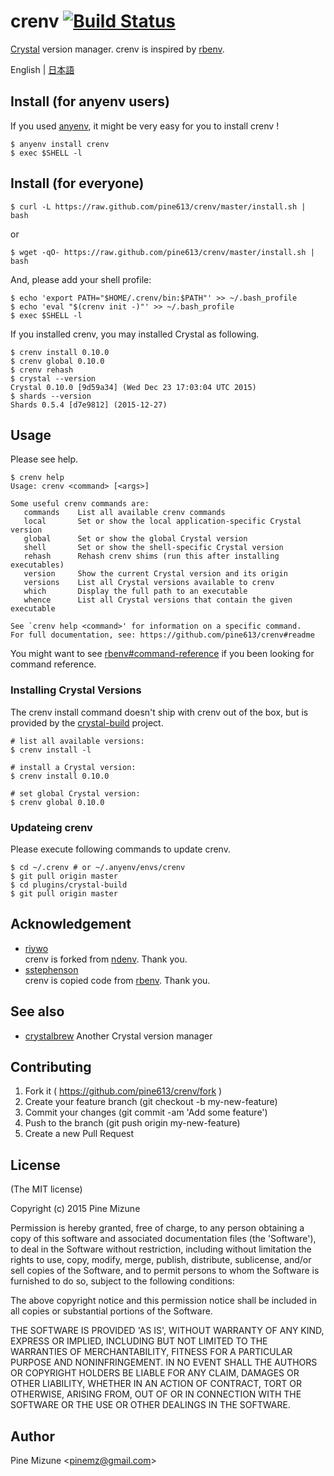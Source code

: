 # crenv [![Build Status](https://travis-ci.org/pine613/crenv.svg?branch=master)](https://travis-ci.org/pine613/crenv)

[Crystal](http://crystal-lang.org/) version manager. crenv is inspired by [rbenv](https://github.com/sstephenson/rbenv).

English | [日本語](README.ja.md)

## Install (for anyenv users)

If you used [anyenv](https://github.com/riywo/anyenv), it might be very easy for you to install crenv !

```
$ anyenv install crenv
$ exec $SHELL -l
```

## Install (for everyone)

```
$ curl -L https://raw.github.com/pine613/crenv/master/install.sh | bash
```

or

```
$ wget -qO- https://raw.github.com/pine613/crenv/master/install.sh | bash
```

And, please add your shell profile:

```
$ echo 'export PATH="$HOME/.crenv/bin:$PATH"' >> ~/.bash_profile
$ echo 'eval "$(crenv init -)"' >> ~/.bash_profile
$ exec $SHELL -l
```

If you installed crenv, you may installed Crystal as following.

```
$ crenv install 0.10.0
$ crenv global 0.10.0
$ crenv rehash
$ crystal --version
Crystal 0.10.0 [9d59a34] (Wed Dec 23 17:03:04 UTC 2015)
$ shards --version
Shards 0.5.4 [d7e9812] (2015-12-27)
```


## Usage

Please see help.

```
$ crenv help
Usage: crenv <command> [<args>]

Some useful crenv commands are:
   commands    List all available crenv commands
   local       Set or show the local application-specific Crystal version
   global      Set or show the global Crystal version
   shell       Set or show the shell-specific Crystal version
   rehash      Rehash crenv shims (run this after installing executables)
   version     Show the current Crystal version and its origin
   versions    List all Crystal versions available to crenv
   which       Display the full path to an executable
   whence      List all Crystal versions that contain the given executable

See `crenv help <command>' for information on a specific command.
For full documentation, see: https://github.com/pine613/crenv#readme
```

You might want to see [rbenv#command-reference](https://github.com/sstephenson/rbenv#command-reference) if you been looking for command reference.

### Installing Crystal Versions

The crenv install command doesn't ship with crenv out of the box, but is provided by the [crystal-build](https://github.com/pine613/crystal-build) project.

```
# list all available versions:
$ crenv install -l

# install a Crystal version:
$ crenv install 0.10.0

# set global Crystal version:
$ crenv global 0.10.0
```

### Updateing crenv
Please execute following commands to update crenv.

```
$ cd ~/.crenv # or ~/.anyenv/envs/crenv
$ git pull origin master
$ cd plugins/crystal-build
$ git pull origin master
```

## Acknowledgement

- [riywo](https://github.com/riywo)<br />
crenv is forked from [ndenv](https://github.com/riywo/ndenv). Thank you.
- [sstephenson](https://github.com/sstephenson)<br />
crenv is copied code from [rbenv](https://github.com/rbenv/rbenv). Thank you.

## See also
- [crystalbrew](https://github.com/pine613/crystalbrew) Another Crystal version manager

## Contributing

1. Fork it ( https://github.com/pine613/crenv/fork )
2. Create your feature branch (git checkout -b my-new-feature)
3. Commit your changes (git commit -am 'Add some feature')
4. Push to the branch (git push origin my-new-feature)
5. Create a new Pull Request

## License
(The MIT license)

Copyright (c) 2015 Pine Mizune

Permission is hereby granted, free of charge, to any person obtaining
a copy of this software and associated documentation files (the
'Software'), to deal in the Software without restriction, including
without limitation the rights to use, copy, modify, merge, publish,
distribute, sublicense, and/or sell copies of the Software, and to
permit persons to whom the Software is furnished to do so, subject to
the following conditions:

The above copyright notice and this permission notice shall be
included in all copies or substantial portions of the Software.

THE SOFTWARE IS PROVIDED 'AS IS', WITHOUT WARRANTY OF ANY KIND,
EXPRESS OR IMPLIED, INCLUDING BUT NOT LIMITED TO THE WARRANTIES OF
MERCHANTABILITY, FITNESS FOR A PARTICULAR PURPOSE AND NONINFRINGEMENT.
IN NO EVENT SHALL THE AUTHORS OR COPYRIGHT HOLDERS BE LIABLE FOR ANY
CLAIM, DAMAGES OR OTHER LIABILITY, WHETHER IN AN ACTION OF CONTRACT,
TORT OR OTHERWISE, ARISING FROM, OUT OF OR IN CONNECTION WITH THE
SOFTWARE OR THE USE OR OTHER DEALINGS IN THE SOFTWARE.

## Author
Pine Mizune &lt;<pinemz@gmail.com>&gt;
